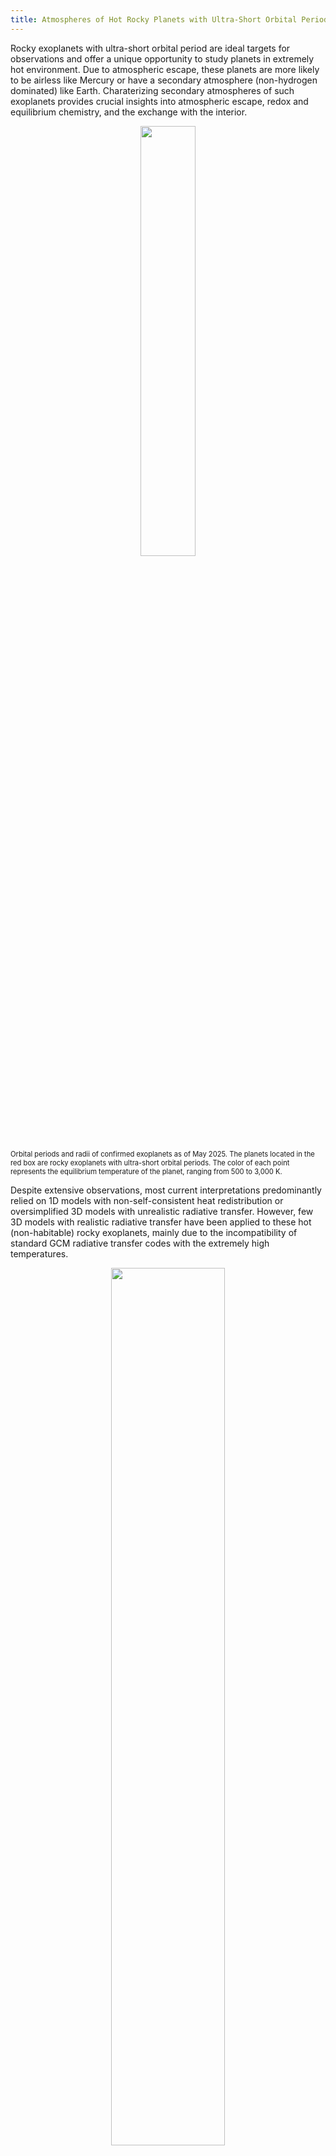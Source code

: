 ```yaml
---
title: Atmospheres of Hot Rocky Planets with Ultra-Short Orbital Period
---
```

Rocky exoplanets with ultra-short orbital period are ideal targets for observations and offer a unique opportunity to study planets in extremely hot environment. Due to atmospheric escape, these planets are more likely to be airless like Mercury or have a secondary atmosphere (non-hydrogen dominated) like Earth. Charaterizing secondary atmospheres of such exoplanets provides crucial insights into atmospheric escape, redox and equilibrium chemistry, and the exchange with the interior. 

<div align="center">
<img src="https://ruizhizhan.github.io/images/exoplanet_distribution.png" width="42%"><br>
</div>
<span style="font-weight: light; font-size: 0.8em;">Orbital periods and radii of confirmed exoplanets as of May 2025. The planets located in the red box are rocky exoplanets with ultra-short orbital periods. The color of each point represents the equilibrium temperature of the planet, ranging from 500 to 3,000 K. </span><br>

Despite extensive observations, most current interpretations predominantly relied on 1D models with non-self-consistent heat redistribution or oversimplified 3D models with unrealistic radiative transfer. However, few 3D models with realistic radiative transfer have been applied to these hot (non-habitable) rocky exoplanets, mainly due to the incompatibility of standard GCM radiative transfer codes with the extremely high temperatures. 

<div align="center">
<img src="https://ruizhizhan.github.io/images/line_profile.png" width="60%"><br>
</div>
<span style="font-weight: light; font-size: 0.8em;">Gaussian and Lorentz profile for absorption line broadening calculations.The coefficients of determination &alpha;<sub>G</sub> (half-width at half-maximum) and &alpha;<sub>L</sub> strongly depends on temperature (highlighted in red). More information on <a href="https://hitran.org/docs/definitions-and-units/">HITRAN</a>.</span><br>

Here we perform non-grey GCM simulations using the custom correlated-k coefficients developed from the <a href="www.exomol.com">ExoMol</a> database. We first use [ExoCross](https://exocross.readthedocs.io/en/latest/) to calculated the absorption cross section from the absorption lines at a wide range of temperatures and pressures. Then we develop custom correlated-k coefficients from the absorption cross section (a paper describing the correlated-k method [here](https://agupubs.onlinelibrary.wiley.com/doi/10.1029/90JD01945)) and validate them against line-by-line radiative transfer [PyRADS](https://github.com/danielkoll/PyRADS). We then perform non-grey GCM simulations, <a href="execlim.github.io/Isca/">Isca</a> coupled with <a href="code.metoffice.gov.uk/trac/socrates">SOCRATES</a> for planets including 55 Cancri e.<br>

<div align="center">
<img src="https://ruizhizhan.github.io/images/pipeline.png" width="85%"><br>
</div>
<font color=grey size=2em>The schematic of the pipeline of this work. The gas absorption in our model includes molecular spectrum (including UV absorption) and collision induced absorption (CIA). </font>

We have some preliminary results for the reinterpretation of the JWST observations ([Hu et al. 2024](https://www.nature.com/articles/s41586-024-07432-x)) of 55 Cancri e. Stay tuned for our upcoming paper.
